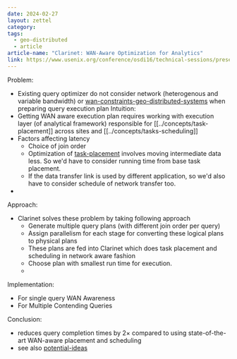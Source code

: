 ```yaml
---
date: 2024-02-27
layout: zettel
category: 
tags:
  - geo-distributed
  - article
article-name: "Clarinet: WAN-Aware Optimization for Analytics"
link: https://www.usenix.org/conference/osdi16/technical-sessions/presentation/viswanathan
---
```

Problem:
- Existing query optimizer do not consider network (heterogenous and variable bandwidth) or [wan-constraints-geo-distributed-systems](../concepts/wan-constraints-geo-distributed-systems.md) when preparing query execution plan 
Intuition:
- Getting WAN aware execution plan requires working with execution layer (of analytical framework) responsible for [[../concepts/task-placement]]  across sites and [[../concepts/tasks-scheduling]]
- Factors affecting latency
	- Choice of join order
	- Optimization of [task-placement](../concepts/task-placement.md) involves moving intermediate data less. So we'd have to consider running time from base task placement.
	- If the data transfer link is used by different application, so we'd also have to consider schedule of network transfer too.
- 
Approach:
- Clarinet solves these problem by taking following approach
	- Generate multiple query plans (with different join order per query)
	- Assign parallelism for each stage for converting these logical plans to physical plans
	- These plans are fed into Clarinet which does task placement and scheduling in network aware fashion
	- Choose plan with smallest run time for execution.
	- 
Implementation:
- For single query WAN Awareness
- For Multiple Contending Queries
	
Conclusion:
- reduces query completion times by 2× compared to using state-of-the-art WAN-aware placement and scheduling
- see also [potential-ideas](../private/potential-ideas.md)